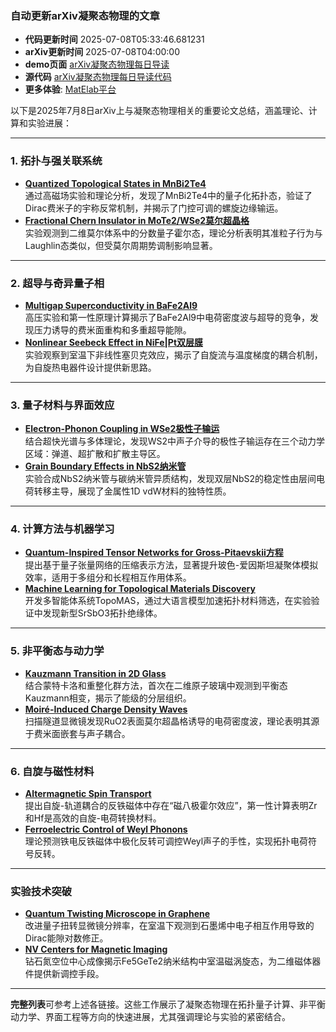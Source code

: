 ### 自动更新arXiv凝聚态物理的文章
  - **代码更新时间** 2025-07-08T05:33:46.681231
  - **arXiv更新时间** 2025-07-08T04:00:00
  - **demo页面** [arXiv凝聚态物理每日导读](https://iopwsy.github.io/arXiv_cond-mat/)
  - **源代码** [arXiv凝聚态物理每日导读代码](https://github.com/iopwsy/arXiv_cond-mat/)
  - **更多体验**: [MatElab平台](https://in.iphy.ac.cn/eln/#/recday)

以下是2025年7月8日arXiv上与凝聚态物理相关的重要论文总结，涵盖理论、计算和实验进展：

---

### **1. 拓扑与强关联系统**
- **[Quantized Topological States in MnBi2Te4](https://arxiv.org/abs/2507.03342)**  
  通过高磁场实验和理论分析，发现了MnBi2Te4中的量子化拓扑态，验证了Dirac费米子的宇称反常机制，并揭示了门控可调的螺旋边缘输运。
- **[Fractional Chern Insulator in MoTe2/WSe2莫尔超晶格](https://arxiv.org/abs/2507.04056)**  
  实验观测到二维莫尔体系中的分数量子霍尔态，理论分析表明其准粒子行为与Laughlin态类似，但受莫尔周期势调制影响显著。

---

### **2. 超导与奇异量子相**
- **[Multigap Superconductivity in BaFe2Al9](https://arxiv.org/abs/2507.03316)**  
  高压实验和第一性原理计算揭示了BaFe2Al9中电荷密度波与超导的竞争，发现压力诱导的费米面重构和多重超导能隙。
- **[Nonlinear Seebeck Effect in NiFe|Pt双层膜](https://arxiv.org/abs/2507.03249)**  
  实验观察到室温下非线性塞贝克效应，揭示了自旋流与温度梯度的耦合机制，为自旋热电器件设计提供新思路。

---

### **3. 量子材料与界面效应**
- **[Electron-Phonon Coupling in WSe2极性子输运](https://arxiv.org/abs/2507.03969)**  
  结合超快光谱与多体理论，发现WS2中声子介导的极性子输运存在三个动力学区域：弹道、超扩散和扩散主导区。
- **[Grain Boundary Effects in NbS2纳米管](https://arxiv.org/abs/2507.03274)**  
  实验合成NbS2纳米管与碳纳米管异质结构，发现双层NbS2的稳定性由层间电荷转移主导，展现了金属性1D vdW材料的独特性质。

---

### **4. 计算方法与机器学习**
- **[Quantum-Inspired Tensor Networks for Gross-Pitaevskii方程](https://arxiv.org/abs/2507.03134)**  
  提出基于量子张量网络的压缩表示方法，显著提升玻色-爱因斯坦凝聚体模拟效率，适用于多组分和长程相互作用体系。
- **[Machine Learning for Topological Materials Discovery](https://arxiv.org/abs/2507.04053)**  
  开发多智能体系统TopoMAS，通过大语言模型加速拓扑材料筛选，在实验验证中发现新型SrSbO3拓扑绝缘体。

---

### **5. 非平衡态与动力学**
- **[Kauzmann Transition in 2D Glass](https://arxiv.org/abs/2507.03590)**  
  结合蒙特卡洛和重整化群方法，首次在二维原子玻璃中观测到平衡态Kauzmann相变，揭示了能级的分层组织。
- **[Moiré-Induced Charge Density Waves](https://arxiv.org/abs/2507.05047)**  
  扫描隧道显微镜发现RuO2表面莫尔超晶格诱导的电荷密度波，理论表明其源于费米面嵌套与声子耦合。

---

### **6. 自旋与磁性材料**
- **[Altermagnetic Spin Transport](https://arxiv.org/abs/2507.04876)**  
  提出自旋-轨道耦合的反铁磁体中存在“磁八极霍尔效应”，第一性计算表明Zr和Hf是高效的自旋-电荷转换材料。
- **[Ferroelectric Control of Weyl Phonons](https://arxiv.org/abs/2507.04826)**  
  理论预测铁电反铁磁体中极化反转可调控Weyl声子的手性，实现拓扑电荷符号反转。

---

### **实验技术突破**
- **[Quantum Twisting Microscope in Graphene](https://arxiv.org/abs/2507.03189)**  
  改进量子扭转显微镜分辨率，在室温下观测到石墨烯中电子相互作用导致的Dirac能隙对数修正。
- **[NV Centers for Magnetic Imaging](https://arxiv.org/abs/2507.03454)**  
  钻石氮空位中心成像揭示Fe5GeTe2纳米结构中室温磁涡旋态，为二维磁体器件提供新调控手段。

---

**完整列表**可参考上述各链接。这些工作展示了凝聚态物理在拓扑量子计算、非平衡动力学、界面工程等方向的快速进展，尤其强调理论与实验的紧密结合。